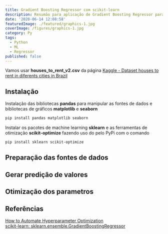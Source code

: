 ```yaml
---
title: Gradient Boosting Regressor com scikit-learn
description: Resumão para aplicação de Gradient Boosting Regressor para fonte de dados Pandas
date: '2020-06-14 12:08:58'
featuredImage: ./featured/graphics-1.jpg
coverImage: /figures/graphics-1.jpg
category: Py
tags:
  - Python
  - ML
  - Regressor
published: false
---
```


Vamos usar **houses_to_rent_v2.csv** da página [Kaggle - Dataset houses to rent in diferents cities in Brazil](https://www.kaggle.com/rubenssjr/brasilian-houses-to-rent)

## Instalação

Instalação das bibliotecas **pandas** para manipular as fontes de dados e bibliotecas de gráficos **matplotlib** e **seaborn**

```bash
pip install pandas matplotlib seaborn
```

Instalar os pacotes de machine learning **sklearn** e as ferramentas de otimização **scikit-optimize** fazendo uso do pelo PyPi com o comando

```bash
pip install sklearn scikit-optimize
```

## Preparação das fontes de dados

## Gerar predição de valores

## Otimização dos parametros

## Referências

[How to Automate Hyperparameter Optimization](https://www.kdnuggets.com/2019/06/automate-hyperparameter-optimization.html)  
[scikit-learn: sklearn.ensemble.GradientBoostingRegressor](https://scikit-learn.org/stable/modules/generated/sklearn.ensemble.GradientBoostingRegressor.html)  
